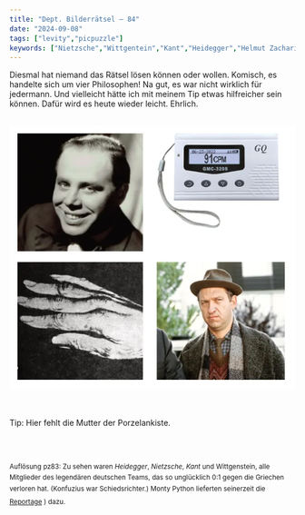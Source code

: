 ```yaml
---
title: "Dept. Bilderrätsel – 84"
date: "2024-09-08"
tags: ["levity","picpuzzle"]
keywords: ["Nietzsche","Wittgentein","Kant","Heidegger","Helmut Zacharias","Paganini","Albin Geiger"]
---
```

Diesmal hat niemand das Rätsel lösen können oder wollen. Komisch, es handelte sich um vier Philosophen!
Na gut, es war nicht wirklich für jedermann. Und vielleicht hätte ich mit meinem Tip etwas hilfreicher sein können. Dafür wird es heute wieder leicht. Ehrlich.


<br/>

<img  src="/assets/img/picpuzzle/picpuzzle84.webp" alt="Bilderrätsel84">

<br/>
<br/>
<br/>

Tip: Hier fehlt die Mutter der Porzelankiste.

<br/>
<br/>

<sup>Auflösung pz83: Zu sehen waren <i>Heidegger</i>, <i>Nietzsche</i>, <i>Kant</i> und Wittgenstein, alle Mitglieder des legendären deutschen Teams, das so unglücklich 0:1 gegen die Griechen verloren hat. (Konfuzius war Schiedsrichter.) Monty Python lieferten seinerzeit die [Reportage](https://www.youtube.com/watch?v=LfduUFF_i1A)
) dazu.
<sup>